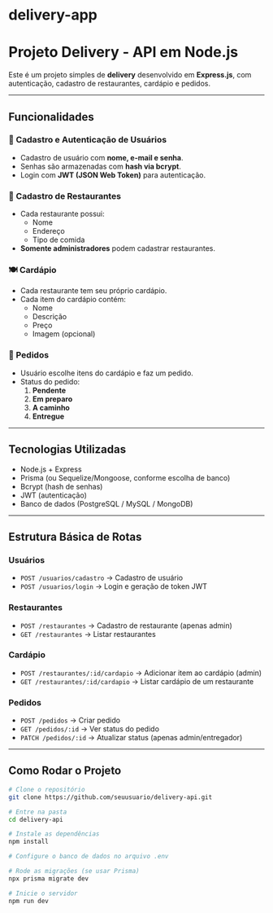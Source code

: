 # delivery-app


# Projeto Delivery - API em Node.js

Este é um projeto simples de **delivery** desenvolvido em **Express.js**, com autenticação, cadastro de restaurantes, cardápio e pedidos.

---

## Funcionalidades

### 👤 Cadastro e Autenticação de Usuários
- Cadastro de usuário com **nome, e-mail e senha**.
- Senhas são armazenadas com **hash via bcrypt**.
- Login com **JWT (JSON Web Token)** para autenticação.

### 🏬 Cadastro de Restaurantes
- Cada restaurante possui:
  - Nome
  - Endereço
  - Tipo de comida
- **Somente administradores** podem cadastrar restaurantes.

### 🍽️ Cardápio
- Cada restaurante tem seu próprio cardápio.
- Cada item do cardápio contém:
  - Nome
  - Descrição
  - Preço
  - Imagem (opcional)

### 🛒 Pedidos
- Usuário escolhe itens do cardápio e faz um pedido.
- Status do pedido:
  1. **Pendente**
  2. **Em preparo**
  3. **A caminho**
  4. **Entregue**

---

## Tecnologias Utilizadas
- Node.js + Express
- Prisma (ou Sequelize/Mongoose, conforme escolha de banco)
- Bcrypt (hash de senhas)
- JWT (autenticação)
- Banco de dados (PostgreSQL / MySQL / MongoDB)

---

## Estrutura Básica de Rotas

### Usuários
- `POST /usuarios/cadastro` → Cadastro de usuário
- `POST /usuarios/login` → Login e geração de token JWT

### Restaurantes
- `POST /restaurantes` → Cadastro de restaurante (apenas admin)
- `GET /restaurantes` → Listar restaurantes

### Cardápio
- `POST /restaurantes/:id/cardapio` → Adicionar item ao cardápio (admin)
- `GET /restaurantes/:id/cardapio` → Listar cardápio de um restaurante

### Pedidos
- `POST /pedidos` → Criar pedido
- `GET /pedidos/:id` → Ver status do pedido
- `PATCH /pedidos/:id` → Atualizar status (apenas admin/entregador)

---

## Como Rodar o Projeto

```bash
# Clone o repositório
git clone https://github.com/seuusuario/delivery-api.git

# Entre na pasta
cd delivery-api

# Instale as dependências
npm install

# Configure o banco de dados no arquivo .env

# Rode as migrações (se usar Prisma)
npx prisma migrate dev

# Inicie o servidor
npm run dev